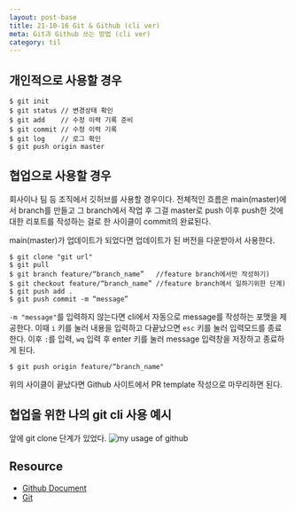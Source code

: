 ```yaml
---
layout: post-base
title: 21-10-16 Git & Github (cli ver)
meta: Git과 Github 쓰는 방법 (cli ver)
category: til
---
```

## 개인적으로 사용할 경우
```
$ git init
$ git status // 변경상태 확인
$ git add    // 수정 이력 기록 준비
$ git commit // 수정 이력 기록
$ git log    // 로그 확인
$ git push origin master
```

## 협업으로 사용할 경우
회사이나 팀 등 조직에서 깃허브를 사용할 경우이다. 전체적인 흐름은 main(master)에서 branch를 만들고 그 branch에서 작업 후 그걸 master로 push 이후 push한 것에 대한 리포트를 작성하는 걸로 한 사이클이 commit의 완료된다.

main(master)가 업데이트가 되었다면 업데이트가 된 버전을 다운받아서 사용한다.
```
$ git clone "git url"
$ git pull
$ git branch feature/“branch_name”   //feature branch에서만 작성하기)
$ git checkout feature/“branch_name” //feature branch에서 일하기위한 단계)
$ git push add .
$ git push commit -m “message”
```
`-m "message"`를 입력하지 않는다면 cli에서 자동으로 message를 작성하는 포맷을 제공한다. 이때 `i` 키를 눌러 내용을 입력하고 다끝났으면 `esc` 키를 눌러 입력모드를 종료한다. 이후 `:`를 입력, `wq` 입력 후 enter 키를 눌러 message 입력창을 저장하고 종료하게 된다.
```
$ git push origin feature/“branch_name"
```
위의 사이클이 끝났다면 Github 사이트에서 PR template 작성으로 마무리하면 된다.

## 협업을 위한 나의 git cli 사용 예시
앞에 git clone 단계가 있었다.
![my usage of github]({{site.baseurl}}/img/21-10-16-git.jpg)

## Resource
* [Github Document](https://docs.github.com/en)
* [Git](https://git-scm.com/doc)